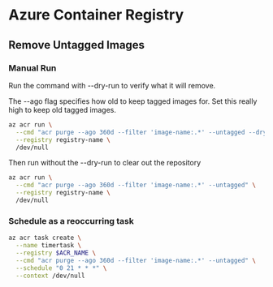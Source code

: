 # Azure Container Registry

## Remove Untagged Images

### Manual Run

Run the command with --dry-run to verify what it will remove.  

The --ago flag specifies how old to keep tagged images for.  Set this really high to keep old tagged images.  

```bash
az acr run \
  --cmd "acr purge --ago 360d --filter 'image-name:.*' --untagged --dry-run" \
  --registry registry-name \
  /dev/null
```

Then run without the --dry-run to clear out the repository
```bash
az acr run \
  --cmd "acr purge --ago 360d --filter 'image-name:.*' --untagged" \
  --registry registry-name \
  /dev/null
```

### Schedule as a reoccurring task

```bash
az acr task create \
  --name timertask \
  --registry $ACR_NAME \
  --cmd "acr purge --ago 360d --filter 'image-name:.*' --untagged" \
  --schedule "0 21 * * *" \
  --context /dev/null
```